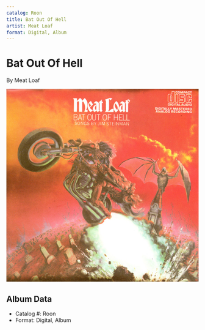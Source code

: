 ```yaml
---
catalog: Roon
title: Bat Out Of Hell
artist: Meat Loaf
format: Digital, Album
---
```


# Bat Out Of Hell

By Meat Loaf

![](../../assets/albumcovers/Meat_Loaf-Bat_Out_Of_Hell.png)

## Album Data

- Catalog #: Roon
- Format: Digital, Album

